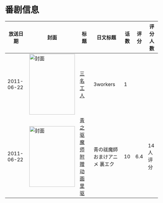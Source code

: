 # 番剧信息

|放送日期|封面|标题|日文标题|话数|评分|评分人数|
|---|---|---|---|---|---|---|
|2011-06-22|<img src="//lain.bgm.tv/pic/cover/c/b2/7b/404780_US7E3.jpg" alt="封面" style="width:150px;height:200px;object-fit:cover;">|[三名工人](https://bangumi.tv/subject/404780)|3workers|1|||
|2011-06-22|<img src="//lain.bgm.tv/pic/cover/c/b1/95/472657_AqC0b.jpg" alt="封面" style="width:150px;height:200px;object-fit:cover;">|[青之驱魔师 附赠动画 里驱](https://bangumi.tv/subject/472657)|青の祓魔師 おまけアニメ 裏エク|10|6.4|14人评分|
